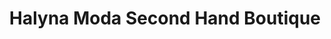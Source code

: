 ---
title: "Halyna Moda Second Hand Boutique"
url: /torrox-costa/halyna-moda-second-hand-boutique/
shop: ropa
---
